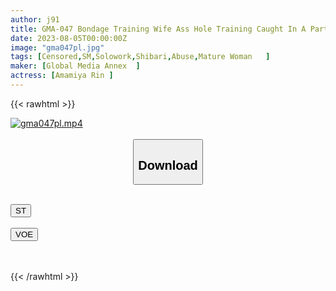 ```yaml
---
author: j91
title: GMA-047 Bondage Training Wife Ass Hole Training Caught In A Part With A Good Hourly Wage. Until An Ordinary Housewife Falls Into A Rope, A Candle, And A Whip Rin Amamiya
date: 2023-08-05T00:00:00Z
image: "gma047pl.jpg"
tags: [Censored,SM,Solowork,Shibari,Abuse,Mature Woman	 ]
maker: [Global Media Annex  ]
actress: [Amamiya Rin ]
---
```



{{< rawhtml >}}

<div class="video" data-videoid="967Kd7wWBAtabXZ">
    <a href="javascript:;">
        <img src="https://my.j91.asia/posts/gma047pl/gma047pl.jpg" width="WIDTH" height="HEIGHT" alt="gma047pl.mp4" loading="lazy">
    </a>
</div>

<script type="text/javascript" src="https://j91.asia/asset/on-demand-st.js"></script>

<br>
  <link rel="stylesheet" href="https://j91.asia/asset/bs5.css">
  
  <center>
  <button class="btn btn-primary" type="button" data-bs-toggle="collapse" data-bs-target=".multi-collapse" aria-expanded="false" aria-controls="multiCollapseExample1 multiCollapseExample2"><h2>Download</h2></button></center>
</p>
<div class="row">
  <div class="col">
    <div class="collapse multi-collapse" id="multiCollapseExample1">
      <div class="card card-body">
	      	      <br>
<div class="buttons">  
<a href="https://streamtape.to/v/967Kd7wWBAtabXZ"><button class="btn-hover color-3"><i class="fa fa-download"></i> ST</button></a></div>
    </div>
  </div>
</div>
  <div class="col">
    <div class="collapse multi-collapse" id="multiCollapseExample2">
      <div class="card card-body">
	      <br>
<div class="buttons">
    <a href="https://voe.sx/vodyaaw4oabm"><button class="btn-hover color-9"><i class="fa fa-download"></i> VOE</button></a></div>
<br><br>
      </div>
    </div>
  </div>
</div>

{{< /rawhtml >}}